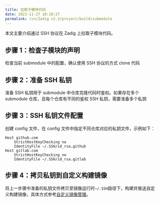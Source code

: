 ```yaml
---
title: 拉取子模块代码
date: 2023-11-27 10:10:27
permalink: /cn/Zadig v2.3/project/build/submodule
---
```


本文主要介绍通过 SSH 协议在 Zadig 上拉取子模块代码。

## 步骤 1：检查子模块的声明

检查当前 submodule 中的配置，确认使用 SSH 协议的方式 clone 代码

## 步骤 2：准备 SSH 私钥

准备 SSH 私钥用于 submodule 中仓库克隆代码时鉴权。如果存在多个 submodule 仓库，且每个仓库有不同的鉴权 SSH 私钥，需要准备多个私钥

## 步骤 3：SSH 私钥文件配置

创建 config 文件，在 config 文件中指定不同仓库对应的私钥文件，示例如下：

```
Host github.com
    StrictHostKeyChecking no
    IdentityFile ~/.SSH/id_rsa.github
Host gitlab.com
    StrictHostKeyChecking no
    IdentityFile ~/.SSH/id_rsa.gitlab
```

## 步骤 4：拷贝私钥到自定义构建镜像

将上一步骤中准备的私钥文件拷贝至镜像运行时`~/.SSH`路径下，构建并推送自定义构建镜像，具体方式参考[自定义镜像管理](/cn/Zadig%20v2.3/settings/custom-image/)。